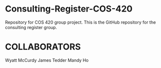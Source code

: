 # Consulting-Register-COS-420
Repository for COS 420 group project. This is the GitHub repository for the consulting register group.


COLLABORATORS
=============
Wyatt McCurdy
James Tedder
Mandy Ho
